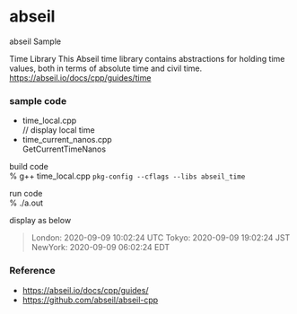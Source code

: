abseil
===============

abseil Sample <br/>

Time Library 
This Abseil time library contains abstractions for holding time values, both in terms of absolute time and civil time. <br/>
https://abseil.io/docs/cpp/guides/time <br/>


### sample code
- time_local.cpp <br/>
// display local time <br/>
- time_current_nanos.cpp <br/>
GetCurrentTimeNanos <br/>


build code <br/>
% g++ time_local.cpp `pkg-config --cflags --libs abseil_time`  <br/>

run code <br/>
% ./a.out <br/>

display as below <br/>
> London: 2020-09-09 10:02:24 UTC
> Tokyo: 2020-09-09 19:02:24 JST
> NewYork: 2020-09-09 06:02:24 EDT

### Reference <br/>
- https://abseil.io/docs/cpp/guides/
- https://github.com/abseil/abseil-cpp

